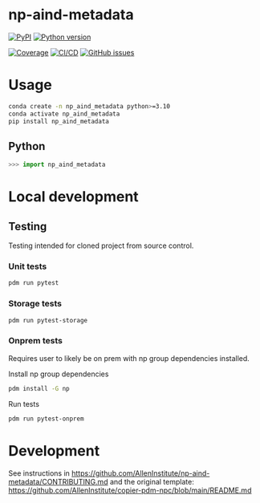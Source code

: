 # np-aind-metadata



[![PyPI](https://img.shields.io/pypi/v/np-aind-metadata.svg?label=PyPI&color=blue)](https://pypi.org/project/np-aind-metadata/)
[![Python version](https://img.shields.io/pypi/pyversions/np-aind-metadata)](https://pypi.org/project/np-aind-metadata/)

[![Coverage](https://img.shields.io/codecov/c/github/AllenInstitute/np-aind-metadata?logo=codecov)](https://app.codecov.io/github/AllenInstitute/np-aind-metadata)
[![CI/CD](https://img.shields.io/github/actions/workflow/status/AllenInstitute/np-aind-metadata/publish.yml?label=CI/CD&logo=github)](https://github.com/AllenInstitute/np-aind-metadata/actions/workflows/publish.yml)
[![GitHub issues](https://img.shields.io/github/issues/AllenInstitute/np-aind-metadata?logo=github)](https://github.com/AllenInstitute/np-aind-metadata/issues)

# Usage
```bash
conda create -n np_aind_metadata python>=3.10
conda activate np_aind_metadata
pip install np_aind_metadata
```

## Python
```python
>>> import np_aind_metadata
```

# Local development

## Testing
Testing intended for cloned project from source control.

### Unit tests
```bash
pdm run pytest
```

### Storage tests
```bash
pdm run pytest-storage
```

### Onprem tests
Requires user to likely be on prem with np group dependencies installed.

Install np group dependencies 
```bash
pdm install -G np
```

Run tests
```bash
pdm run pytest-onprem
```

# Development
See instructions in https://github.com/AllenInstitute/np-aind-metadata/CONTRIBUTING.md and the original template: https://github.com/AllenInstitute/copier-pdm-npc/blob/main/README.md